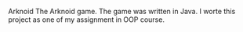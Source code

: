 Arknoid
The Arknoid game. The game was written in Java. I worte this project as one of my assignment in OOP course.
